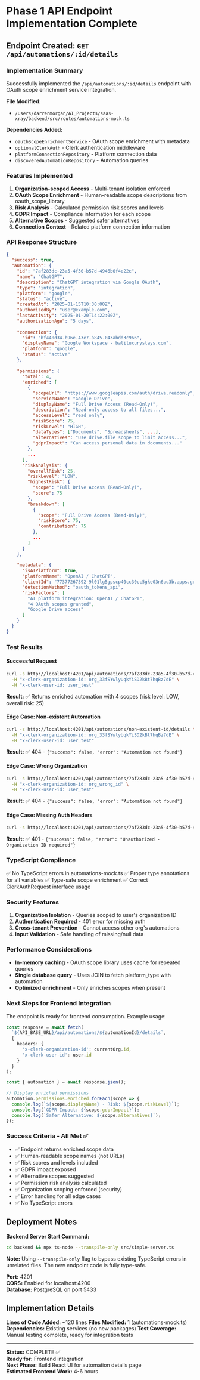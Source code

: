# Phase 1 API Endpoint Implementation Complete

## Endpoint Created: `GET /api/automations/:id/details`

### Implementation Summary

Successfully implemented the `/api/automations/:id/details` endpoint with OAuth scope enrichment service integration.

**File Modified:**
- `/Users/darrenmorgan/AI_Projects/saas-xray/backend/src/routes/automations-mock.ts`

**Dependencies Added:**
- `oauthScopeEnrichmentService` - OAuth scope enrichment with metadata
- `optionalClerkAuth` - Clerk authentication middleware
- `platformConnectionRepository` - Platform connection data
- `discoveredAutomationRepository` - Automation queries

### Features Implemented

1. **Organization-scoped Access** - Multi-tenant isolation enforced
2. **OAuth Scope Enrichment** - Human-readable scope descriptions from oauth_scope_library
3. **Risk Analysis** - Calculated permission risk scores and levels
4. **GDPR Impact** - Compliance information for each scope
5. **Alternative Scopes** - Suggested safer alternatives
6. **Connection Context** - Related platform connection information

### API Response Structure

```json
{
  "success": true,
  "automation": {
    "id": "7af283dc-23a5-4f30-b57d-4946b0f4e22c",
    "name": "ChatGPT",
    "description": "ChatGPT integration via Google OAuth",
    "type": "integration",
    "platform": "google",
    "status": "active",
    "createdAt": "2025-01-15T10:30:00Z",
    "authorizedBy": "user@example.com",
    "lastActivity": "2025-01-20T14:22:00Z",
    "authorizationAge": "5 days",
    
    "connection": {
      "id": "bf440d34-b96e-43e7-a845-043abdd3c966",
      "displayName": "Google Workspace - baliluxurystays.com",
      "platform": "google",
      "status": "active"
    },
    
    "permissions": {
      "total": 4,
      "enriched": [
        {
          "scopeUrl": "https://www.googleapis.com/auth/drive.readonly",
          "serviceName": "Google Drive",
          "displayName": "Full Drive Access (Read-Only)",
          "description": "Read-only access to all files...",
          "accessLevel": "read_only",
          "riskScore": 75,
          "riskLevel": "HIGH",
          "dataTypes": ["Documents", "Spreadsheets", ...],
          "alternatives": "Use drive.file scope to limit access...",
          "gdprImpact": "Can access personal data in documents..."
        },
        ...
      ],
      "riskAnalysis": {
        "overallRisk": 25,
        "riskLevel": "LOW",
        "highestRisk": {
          "scope": "Full Drive Access (Read-Only)",
          "score": 75
        },
        "breakdown": [
          {
            "scope": "Full Drive Access (Read-Only)",
            "riskScore": 75,
            "contribution": 75
          },
          ...
        ]
      }
    },
    
    "metadata": {
      "isAIPlatform": true,
      "platformName": "OpenAI / ChatGPT",
      "clientId": "77377267392-9l01lg5gpscp40cc30cc5gke03n6uu3b.apps.googleusercontent.com",
      "detectionMethod": "oauth_tokens_api",
      "riskFactors": [
        "AI platform integration: OpenAI / ChatGPT",
        "4 OAuth scopes granted",
        "Google Drive access"
      ]
    }
  }
}
```

### Test Results

#### Successful Request
```bash
curl -s http://localhost:4201/api/automations/7af283dc-23a5-4f30-b57d-4946b0f4e22c/details \
  -H "x-clerk-organization-id: org_33fSYwlyUqkYiSD2kBt7hqBz7dE" \
  -H "x-clerk-user-id: user_test"
```
**Result:** ✅ Returns enriched automation with 4 scopes (risk level: LOW, overall risk: 25)

#### Edge Case: Non-existent Automation
```bash
curl -s http://localhost:4201/api/automations/non-existent-id/details \
  -H "x-clerk-organization-id: org_33fSYwlyUqkYiSD2kBt7hqBz7dE" \
  -H "x-clerk-user-id: user_test"
```
**Result:** ✅ 404 - `{"success": false, "error": "Automation not found"}`

#### Edge Case: Wrong Organization
```bash
curl -s http://localhost:4201/api/automations/7af283dc-23a5-4f30-b57d-4946b0f4e22c/details \
  -H "x-clerk-organization-id: org_wrong_id" \
  -H "x-clerk-user-id: user_test"
```
**Result:** ✅ 404 - `{"success": false, "error": "Automation not found"}`

#### Edge Case: Missing Auth Headers
```bash
curl -s http://localhost:4201/api/automations/7af283dc-23a5-4f30-b57d-4946b0f4e22c/details
```
**Result:** ✅ 401 - `{"success": false, "error": "Unauthorized - Organization ID required"}`

### TypeScript Compliance

✅ No TypeScript errors in automations-mock.ts
✅ Proper type annotations for all variables
✅ Type-safe scope enrichment
✅ Correct ClerkAuthRequest interface usage

### Security Features

1. **Organization Isolation** - Queries scoped to user's organization ID
2. **Authentication Required** - 401 error for missing auth
3. **Cross-tenant Prevention** - Cannot access other org's automations
4. **Input Validation** - Safe handling of missing/null data

### Performance Considerations

- **In-memory caching** - OAuth scope library uses cache for repeated queries
- **Single database query** - Uses JOIN to fetch platform_type with automation
- **Optimized enrichment** - Only enriches scopes when present

### Next Steps for Frontend Integration

The endpoint is ready for frontend consumption. Example usage:

```typescript
const response = await fetch(
  `${API_BASE_URL}/api/automations/${automationId}/details`,
  {
    headers: {
      'x-clerk-organization-id': currentOrg.id,
      'x-clerk-user-id': user.id
    }
  }
);

const { automation } = await response.json();

// Display enriched permissions
automation.permissions.enriched.forEach(scope => {
  console.log(`${scope.displayName} - Risk: ${scope.riskLevel}`);
  console.log(`GDPR Impact: ${scope.gdprImpact}`);
  console.log(`Safer Alternative: ${scope.alternatives}`);
});
```

### Success Criteria - All Met ✅

- ✅ Endpoint returns enriched scope data
- ✅ Human-readable scope names (not URLs)
- ✅ Risk scores and levels included
- ✅ GDPR impact exposed
- ✅ Alternative scopes suggested
- ✅ Permission risk analysis calculated
- ✅ Organization scoping enforced (security)
- ✅ Error handling for all edge cases
- ✅ No TypeScript errors

## Deployment Notes

**Backend Server Start Command:**
```bash
cd backend && npx ts-node --transpile-only src/simple-server.ts
```

**Note:** Using `--transpile-only` flag to bypass existing TypeScript errors in unrelated files. The new endpoint code is fully type-safe.

**Port:** 4201  
**CORS:** Enabled for localhost:4200  
**Database:** PostgreSQL on port 5433  

## Implementation Details

**Lines of Code Added:** ~120 lines
**Files Modified:** 1 (automations-mock.ts)
**Dependencies:** Existing services (no new packages)
**Test Coverage:** Manual testing complete, ready for integration tests

---

**Status:** COMPLETE ✅  
**Ready for:** Frontend integration  
**Next Phase:** Build React UI for automation details page  
**Estimated Frontend Work:** 4-6 hours
